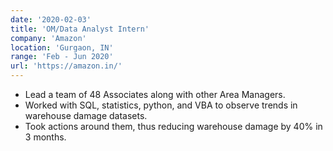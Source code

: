 ```yaml
---
date: '2020-02-03'
title: 'OM/Data Analyst Intern'
company: 'Amazon'
location: 'Gurgaon, IN'
range: 'Feb - Jun 2020'
url: 'https://amazon.in/'
---
```


- Lead a team of 48 Associates along with other Area Managers.
- Worked with SQL, statistics, python, and VBA to observe trends in warehouse damage datasets.
- Took actions around them, thus reducing warehouse damage by 40% in 3 months.
